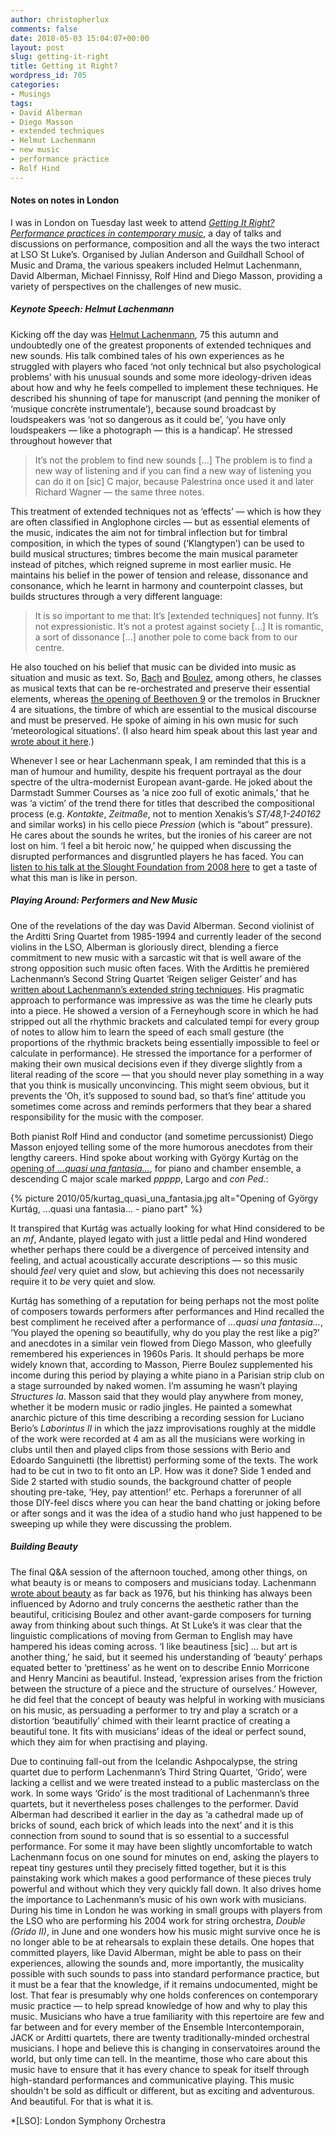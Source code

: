 ```yaml
---
author: christopherlux
comments: false
date: 2010-05-03 15:04:07+00:00
layout: post
slug: getting-it-right
title: Getting it Right?
wordpress_id: 705
categories:
- Musings
tags:
- David Alberman
- Diego Masson
- extended techniques
- Helmut Lachenmann
- new music
- performance practice
- Rolf Hind
---
```


#### Notes on notes in London

I was in London on Tuesday last week to attend _[Getting It Right? Performance practices in contemporary music](http://www.gsmd.ac.uk/gettingitright)_, a day of talks and discussions on performance, composition and all the ways the two interact at LSO St Luke’s. Organised by Julian Anderson and Guildhall School of Music and Drama, the various speakers included Helmut Lachenmann, David Alberman, Michael Finnissy, Rolf Hind and Diego Masson, providing a variety of perspectives on the challenges of new music.

##### Keynote Speech: Helmut Lachenmann

Kicking off the day was [Helmut Lachenmann](http://www.chrisswithinbank.net/tag/helmut-lachenmann/), 75 this autumn and undoubtedly one of the greatest proponents of extended techniques and new sounds. His talk combined tales of his own experiences as he struggled with players who faced ‘not only technical but also psychological problems’ with his unusual sounds and some more ideology-driven ideas about how and why he feels compelled to implement these techniques. He described his shunning of tape for manuscript (and penning the moniker of ‘musique concrète instrumentale’), because sound broadcast by loudspeakers was ‘not so dangerous as it could be’, ‘you have only loudspeakers — like a photograph — this is a handicap’. He stressed throughout however that

> It’s not the problem to find new sounds […] The problem is to find a new way of listening and if you can find a new way of listening you can do it on [sic] C major, because Palestrina once used it and later Richard Wagner — the same three notes.

This treatment of extended techniques not as ‘effects’ — which is how they are often classified in Anglophone circles — but as essential elements of the music, indicates the aim not for timbral inflection but for timbral composition, in which the types of sound (‘Klangtypen’) can be used to build musical structures; timbres become the main musical parameter instead of pitches, which reigned supreme in most earlier music. He maintains his belief in the power of tension and release, dissonance and consonance, which he learnt in harmony and counterpoint classes, but builds structures through a very different language:

> It is so important to me that: It’s [extended techniques] not funny. It’s not expressionistic. It’s not a protest against society […] It is romantic, a sort of dissonance […] another pole to come back from to our centre.

He also touched on his belief that music can be divided into music as situation and music as text. So, [Bach](http://open.spotify.com/track/50xl7To50UAtaXwoArxYGb) and [Boulez](http://open.spotify.com/track/5VVGATDIAszQePW21sLKgW), among others, he classes as musical texts that can be re-orchestrated and preserve their essential elements, whereas [the opening of Beethoven 9](http://open.spotify.com/track/57yKuE3i2INYBwpmUuABwa) or the tremolos in Bruckner 4 are situations, the timbre of which are essential to the musical discourse and must be preserved. He spoke of aiming in his own music for such ‘meteorological situations’. (I also heard him speak about this last year and [wrote about it here](http://www.chrisswithinbank.net/2009/02/lachenmann-in-stuttgart/#meteorology).)

Whenever I see or hear Lachenmann speak, I am reminded that this is a man of humour and humility, despite his frequent portrayal as the dour spectre of the ultra-modernist European avant-garde. He joked about the Darmstadt Summer Courses as ‘a nice zoo full of exotic animals,’ that he was ‘a victim’ of the trend there for titles that described the compositional process (e.g. _Kontakte_, _Zeitmaße_, not to mention Xenakis’s _ST/48,1-240162_ and similar works) in his cello piece _Pression_ (which is “about” pressure). He cares about the sounds he writes, but the ironies of his career are not lost on him. ‘I feel a bit heroic now,’ he quipped when discussing the disrupted performances and disgruntled players he has faced. You can [listen to his talk at the Slought Foundation from 2008 here](http://slought.org/content/11401/) to get a taste of what this man is like in person.

##### Playing Around: Performers and New Music

One of the revelations of the day was David Alberman. Second violinist of the Arditti Sring Quartet from 1985-1994 and currently leader of the second violins in the LSO, Alberman is gloriously direct, blending a fierce commitment to new music with a sarcastic wit that is well aware of the strong opposition such music often faces. With the Ardittis he premièred Lachenmann’s Second String Quartet ‘Reigen seliger Geister’ and has [written about Lachenmann’s extended string techniques](http://www.informaworld.com/openurl?genre=article&issn=0749%2d4467&volume=24&issue=1&spage=39). His pragmatic approach to performance was impressive as was the time he clearly puts into a piece. He showed a version of a Ferneyhough score in which he had stripped out all the rhythmic brackets and calculated tempi for every group of notes to allow him to learn the speed of each small gesture (the proportions of the rhythmic brackets being essentially impossible to feel or calculate in performance). He stressed the importance for a performer of making their own musical decisions even if they diverge slightly from a literal reading of the score — that you should never play something in a way that you think is musically unconvincing. This might seem obvious, but it prevents the ‘Oh, it’s supposed to sound bad, so that’s fine’ attitude you sometimes come across and reminds performers that they bear a shared responsibility for the music with the composer.

Both pianist Rolf Hind and conductor (and sometime percussionist) Diego Masson enjoyed telling some of the more humorous anecdotes from their lengthy careers. Hind spoke about working with György Kurtág on the [opening of _…quasi una fantasia…_](http://www.youtube.com/watch?v=nUCO2gpLHr8), for piano and chamber ensemble, a descending C major scale marked _ppppp_, Largo and _con Ped._:

{% picture 2010/05/kurtag_quasi_una_fantasia.jpg alt="Opening of György Kurtág, …quasi una fantasia… - piano part" %}

It transpired that Kurtág was actually looking for what Hind considered to be an _mf_, Andante, played legato with just a little pedal and Hind wondered whether perhaps there could be a divergence of perceived intensity and feeling, and actual acoustically accurate descriptions — so this music should _feel_ very quiet and slow, but achieving this does not necessarily require it to _be_ very quiet and slow.

Kurtág has something of a reputation for being perhaps not the most polite of composers towards performers after performances and Hind recalled the best compliment he received after a performance of _…quasi una fantasia…_, ‘You played the opening so beautifully, why do you play the rest like a pig?’ and anecdotes in a similar vein flowed from Diego Masson, who gleefully remembered his experiences in 1960s Paris. It should perhaps be more widely known that, according to Masson, Pierre Boulez supplemented his income during this period by playing a white piano in a Parisian strip club on a stage surrounded by naked women. I’m assuming he wasn’t playing _Structures Ia_. Masson said that they would play anywhere from money, whether it be modern music or radio jingles. He painted a somewhat anarchic picture of this time describing a recording session for Luciano Berio’s _Laborintus II_ in which the jazz improvisations roughly at the middle of the work were recorded at 4 am as all the musicians were working in clubs until then and played clips from those sessions with Berio and Edoardo Sanguinetti (the librettist) performing some of the texts. The work had to be cut in two to fit onto an LP. How was it done? Side 1 ended and Side 2 started with studio sounds, the background chatter of people shouting pre-take, ‘Hey, pay attention!’ etc. Perhaps a forerunner of all those DIY-feel discs where you can hear the band chatting or joking before or after songs and it was the idea of a studio hand who just happened to be sweeping up while they were discussing the problem.

##### Building Beauty

The final Q&A session of the afternoon touched, among other things, on what beauty is or means to composers and musicians today. Lachenmann [wrote about beauty](http://www.jstor.org/stable/946043) as far back as 1976, but his thinking has always been influenced by Adorno and truly concerns the aesthetic rather than the beautiful, criticising Boulez and other avant-garde composers for turning away from thinking about such things. At St Luke’s it was clear that the linguistic complications of moving from German to English may have hampered his ideas coming across. ‘I like beautiness [sic] … but art is another thing,’ he said, but it seemed his understanding of ‘beauty’ perhaps equated better to ‘prettiness’ as he went on to describe Ennio Morricone and Henry Mancini as beautiful. Instead, ‘expression arises from the friction between the structure of a piece and the structure of ourselves.’ However, he did feel that the concept of beauty was helpful in working with musicians on his music, as persuading a performer to try and play a scratch or a distortion ‘beautifully’ chimed with their learnt practice of creating a beautiful tone. It fits with musicians’ ideas of the ideal or perfect sound, which they aim for when practising and playing.

Due to continuing fall-out from the Icelandic Ashpocalypse, the string quartet due to perform Lachenmann’s Third String Quartet, ‘Grido’, were lacking a cellist and we were treated instead to a public masterclass on the work. In some ways ‘Grido’ is the most traditional of Lachenmann’s three quartets, but it nevertheless poses challenges to the performer. David Alberman had described it earlier in the day as ‘a cathedral made up of bricks of sound, each brick of which leads into the next’ and it is this connection from sound to sound that is so essential to a successful performance. For some it may have been slightly uncomfortable to watch Lachenmann focus on one sound for minutes on end, asking the players to repeat tiny gestures until they precisely fitted together, but it is this painstaking work which makes a good performance of these pieces truly powerful and without which they very quickly fall down. It also drives home the importance to Lachenmann’s music of his own work with musicians. During his time in London he was working in small groups with players from the LSO who are performing his 2004 work for string orchestra, _Double (Grido II)_, in June and one wonders how his music might survive once he is no longer able to be at rehearsals to explain these details. One hopes that committed players, like David Alberman, might be able to pass on their experiences, allowing the sounds and, more importantly, the musicality possible with such sounds to pass into standard performance practice, but it must be a fear that the knowledge, if it remains undocumented, might be lost. That fear is presumably why one holds conferences on contemporary music practice — to help spread knowledge of how and why to play this music. Musicians who have a true familiarity with this repertoire are few and far between and for every member of the Ensemble Intercontemporain, JACK or Arditti quartets, there are twenty traditionally-minded orchestral musicians. I hope and believe this is changing in conservatoires around the world, but only time can tell. In the meantime, those who care about this music have to ensure that it has every chance to speak for itself through high-standard performances and communicative playing. This music shouldn't be sold as difficult or different, but as exciting and adventurous. And beautiful. For that is what it is.

  *[LSO]: London Symphony Orchestra
